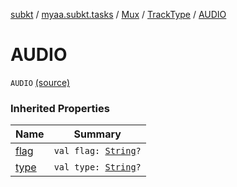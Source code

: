 [subkt](../../../index.md) / [myaa.subkt.tasks](../../index.md) / [Mux](../index.md) / [TrackType](index.md) / [AUDIO](./-a-u-d-i-o.md)

# AUDIO

`AUDIO` [(source)](https://github.com/Myaamori/SubKt/blob/0.1.10/src/main/kotlin/myaa/subkt/tasks/muxtask.kt#L100)

### Inherited Properties

| Name | Summary |
|---|---|
| [flag](flag.md) | `val flag: `[`String`](https://kotlinlang.org/api/latest/jvm/stdlib/kotlin/-string/index.html)`?` |
| [type](type.md) | `val type: `[`String`](https://kotlinlang.org/api/latest/jvm/stdlib/kotlin/-string/index.html)`?` |
